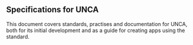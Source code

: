 ## Specifications for UNCA
This document covers standards, practises and documentation for UNCA, both for its initial development and as a guide for creating apps using the standard.

